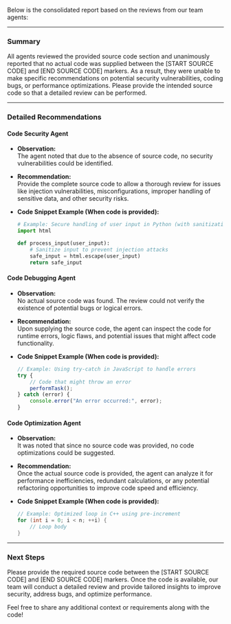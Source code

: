 Below is the consolidated report based on the reviews from our team agents:

---

### Summary

All agents reviewed the provided source code section and unanimously reported that no actual code was supplied between the [START SOURCE CODE] and [END SOURCE CODE] markers. As a result, they were unable to make specific recommendations on potential security vulnerabilities, coding bugs, or performance optimizations. Please provide the intended source code so that a detailed review can be performed.

---

### Detailed Recommendations

#### Code Security Agent

- **Observation:**  
  The agent noted that due to the absence of source code, no security vulnerabilities could be identified.  
  
- **Recommendation:**  
  Provide the complete source code to allow a thorough review for issues like injection vulnerabilities, misconfigurations, improper handling of sensitive data, and other security risks.

- **Code Snippet Example (When code is provided):**

  ```python
  # Example: Secure handling of user input in Python (with sanitization)
  import html

  def process_input(user_input):
      # Sanitize input to prevent injection attacks
      safe_input = html.escape(user_input)
      return safe_input
  ```

#### Code Debugging Agent

- **Observation:**  
  No actual source code was found. The review could not verify the existence of potential bugs or logical errors.

- **Recommendation:**  
  Upon supplying the source code, the agent can inspect the code for runtime errors, logic flaws, and potential issues that might affect code functionality.

- **Code Snippet Example (When code is provided):**

  ```javascript
  // Example: Using try-catch in JavaScript to handle errors
  try {
      // Code that might throw an error
      performTask();
  } catch (error) {
      console.error("An error occurred:", error);
  }
  ```

#### Code Optimization Agent

- **Observation:**  
  It was noted that since no source code was provided, no code optimizations could be suggested.

- **Recommendation:**  
  Once the actual source code is provided, the agent can analyze it for performance inefficiencies, redundant calculations, or any potential refactoring opportunities to improve code speed and efficiency.

- **Code Snippet Example (When code is provided):**

  ```cpp
  // Example: Optimized loop in C++ using pre-increment
  for (int i = 0; i < n; ++i) { 
      // Loop body
  }
  ```

---

### Next Steps

Please provide the required source code between the [START SOURCE CODE] and [END SOURCE CODE] markers. Once the code is available, our team will conduct a detailed review and provide tailored insights to improve security, address bugs, and optimize performance.

Feel free to share any additional context or requirements along with the code!